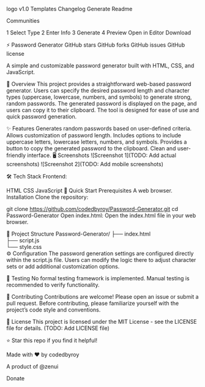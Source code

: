 logo
v1.0
Templates
Changelog
Generate Readme

Communities

1
Select Type
2
Enter Info
3
Generate
4
Preview
Open in Editor
Download

⚡ Password Generator
GitHub stars
GitHub forks
GitHub issues
GitHub license

A simple and customizable password generator built with HTML, CSS, and JavaScript.

📖 Overview
This project provides a straightforward web-based password generator. Users can specify the desired password length and character types (uppercase, lowercase, numbers, and symbols) to generate strong, random passwords. The generated password is displayed on the page, and users can copy it to their clipboard. The tool is designed for ease of use and quick password generation.

✨ Features
Generates random passwords based on user-defined criteria.
Allows customization of password length.
Includes options to include uppercase letters, lowercase letters, numbers, and symbols.
Provides a button to copy the generated password to the clipboard.
Clean and user-friendly interface.
🖥️ Screenshots
![Screenshot 1](TODO: Add actual screenshots)
![Screenshot 2](TODO: Add mobile screenshots)

🛠️ Tech Stack
Frontend:

HTML
CSS
JavaScript
🚀 Quick Start
Prerequisites
A web browser.
Installation
Clone the repository:

git clone https://github.com/codedbyroy/Password-Generator.git
cd Password-Generator
Open index.html: Open the index.html file in your web browser.

📁 Project Structure
Password-Generator/
├── index.html    
├── script.js     
└── style.css      
⚙️ Configuration
The password generation settings are configured directly within the script.js file. Users can modify the logic there to adjust character sets or add additional customization options.

🧪 Testing
No formal testing framework is implemented. Manual testing is recommended to verify functionality.

🤝 Contributing
Contributions are welcome! Please open an issue or submit a pull request. Before contributing, please familiarize yourself with the project’s code style and conventions.

📄 License
This project is licensed under the MIT License - see the LICENSE file for details. (TODO: Add LICENSE file)

⭐ Star this repo if you find it helpful!

Made with ❤️ by codedbyroy

A product of @zenui

Donate
